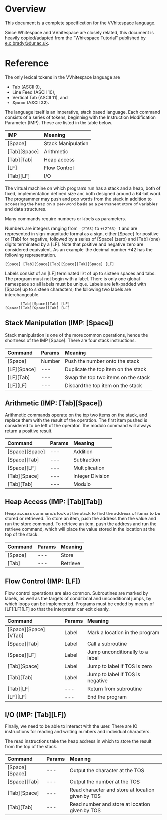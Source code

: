 # Overview #

This document is a complete specification for the VVhitespace language.

Since Whitespace and VVhitespace are closely related, this document is heavily
copied/adapted from the "Whitespace Tutorial" published by e.c.brady@dur.ac.uk.

# Reference #

The only lexical tokens in the VVhitespace language are

  * Tab          (ASCII 9),
  * Line Feed    (ASCII 10),
  * Vertical Tab (ASCII 11), and
  * Space        (ASCII 32).

The language itself is an imperative, stack based language. Each command
consists of a series of tokens, beginning with the Instruction Modification
Parameter (IMP). These are listed in the table below.

| IMP          | Meaning            |
| :----------- | :----------------- |
| [Space]      | Stack Manipulation |
| [Tab][Space] | Arithmetic         |
| [Tab][Tab]   | Heap access        |
| [LF]         | Flow Control       |
| [Tab][LF]    | I/O                |

The virtual machine on which programs run has a stack and a heap, both of
fixed, implementation defined size and both designed around a 64-bit word.  The
programmer may push and pop words from the stack in addition to accessing the
heap on a per-word basis as a permanent store of variables and data structures.

Many commands require numbers or labels as parameters.

Numbers are integers ranging from `-(2^63)` to `+(2^63)-1` and are represented
in sign-magnitude format as a sign, either [Space] for positive or [Tab] for
negative, followed by a series of [Space] (zero) and [Tab] (one) digits
terminated by a [LF]. Note that positive and negative zero are considered
equivalent. As an example, the decimal number +42 has the following
representation.

    [Space] [Tab][Space][Tab][Space][Tab][Space] [LF]

Labels consist of an [LF] terminated list of up to sixteen spaces and tabs. The
program must not begin with a label. There is only one global namespace so all
labels must be unique. Labels are left-padded with [Space] up to sixteen
characters; the following two labels are interchangeable.

           [Tab][Space][Tab] [LF]
    [Space][Tab][Space][Tab] [LF]

## Stack Manipulation (IMP: [Space]) ##

Stack manipulation is one of the more common operations, hence the shortness of
the IMP [Space]. There are four stack instructions.

| Command     | Params | Meaning                             |
| :---------- | :----- | :---------------------------------- |
| [Space]     | Number | Push the number onto the stack      |
| [LF][Space] | ---    | Duplicate the top item on the stack |
| [LF][Tab]   | ---    | Swap the top two items on the stack |
| [LF][LF]    | ---    | Discard the top item on the stack   |

## Arithmetic (IMP: [Tab][Space]) ##

Arithmetic commands operate on the top two items on the stack, and replace them
with the result of the operation. The first item pushed is considered to be
left of the operator. The modulo command will always return a positive result.

| Command        | Params | Meaning          |
| :------------- | :----- | :--------------- |
| [Space][Space] | ---    | Addition         |
| [Space][Tab]   | ---    | Subtraction      |
| [Space][LF]    | ---    | Multiplication   |
| [Tab][Space]   | ---    | Integer Division |
| [Tab][Tab]     | ---    | Modulo           |

## Heap Access (IMP: [Tab][Tab]) ##

Heap access commands look at the stack to find the address of items to be
stored or retrieved. To store an item, push the address then the value and run
the store command. To retrieve an item, push the address and run the retrieve
command, which will place the value stored in the location at the top of the
stack.

| Command | Params | Meaning  |
| :------ | :----- | :------- |
| [Space] | ---    | Store    |
| [Tab]   | ---    | Retrieve |

## Flow Control (IMP: [LF]) ##

Flow control operations are also common. Subroutines are marked by labels, as
well as the targets of conditional and unconditional jumps, by which loops can
be implemented. Programs must be ended by means of [LF][LF][LF] so that the
interpreter can exit cleanly.

| Command              | Params | Meaning                          |
| :------------------- | :----- | :------------------------------- |
| [Space][Space][VTab] | Label  | Mark a location in the program   |
| [Space][Tab]         | Label  | Call a subroutine                |
| [Space][LF]          | Label  | Jump unconditionally to a label  |
| [Tab][Space]         | Label  | Jump to label if TOS is zero     |
| [Tab][Tab]           | Label  | Jump to label if TOS is negative |
| [Tab][LF]            | ---    | Return from subroutine           |
| [LF][LF]             | ---    | End the program                  |

## I/O (IMP: [Tab][LF]) ##

Finally, we need to be able to interact with the user. There are IO
instructions for reading and writing numbers and individual characters.

The read instructions take the heap address in which to store the result from
the top of the stack.

| Command        | Params | Meaning                                           |
| :------------- | :----- | :------------------------------------------------ |
| [Space][Space] | ---    | Output the character at the TOS                   |
| [Space][Tab]   | ---    | Output the number at the TOS                      |
| [Tab][Space]   | ---    | Read character and store at location given by TOS |
| [Tab][Tab]     | ---    | Read number and store at location given by TOS    |
